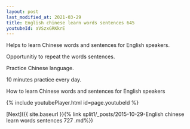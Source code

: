 ```yaml
---
layout: post
last_modified_at: 2021-03-29
title: English chinese learn words sentences 645 
youtubeId: aVSzxGRKkrE
---
```

 
 
Helps to learn Chinese words and sentences for English speakers.

Opportunitiy to repeat the words sentences. 

Practice Chinese language. 
 
10 minutes practice every day. 
 
How to learn Chinese words and sentences for English speakers 
 
{% include youtubePlayer.html id=page.youtubeId %}
 
 
[Next]({{ site.baseurl }}{% link  split1/_posts/2015-10-29-English chinese learn words sentences 727 .md%})
 
